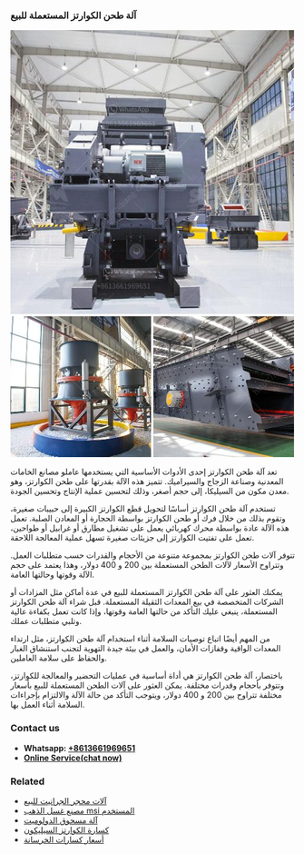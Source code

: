 <h3>آلة طحن الكوارتز المستعملة للبيع</h3><img src='1701746333.jpg' alt=''><p>تعد آلة طحن الكوارتز إحدى الأدوات الأساسية التي يستخدمها عاملو مصانع الخامات المعدنية وصناعة الزجاج والسيراميك. تتميز هذه الآلة بقدرتها على طحن الكوارتز، وهو معدن مكون من السيليكا، إلى حجم أصغر، وذلك لتحسين عملية الإنتاج وتحسين الجودة.</p><p>تستخدم آلة طحن الكوارتز أساسًا لتحويل قطع الكوارتز الكبيرة إلى حبيبات صغيرة، وتقوم بذلك من خلال فرك أو طحن الكوارتز بواسطة الحجارة أو المعادن الصلبة. تعمل هذه الآلة عادة بواسطة محرك كهربائي يعمل على تشغيل مطارق أو غرابيل أو طواحين، تعمل على تفتيت الكوارتز إلى جزيئات صغيرة تسهل عملية المعالجة اللاحقة.</p><p>تتوفر آلات طحن الكوارتز بمجموعة متنوعة من الأحجام والقدرات حسب متطلبات العمل. وتتراوح الأسعار لآلات الطحن المستعملة بين 200 و 400 دولار، وهذا يعتمد على حجم الآلة وقوتها وحالتها العامة.</p><p>يمكنك العثور على آلة طحن الكوارتز المستعملة للبيع في عدة أماكن مثل المزادات أو الشركات المتخصصة في بيع المعدات الثقيلة المستعملة. قبل شراء آلة طحن الكوارتز المستعملة، ينبغي عليك التأكد من حالتها العامة وقوتها، وإذا كانت تعمل بكفاءة عالية وتلبي متطلبات عملك.</p><p>من المهم أيضًا اتباع توصيات السلامة أثناء استخدام آلة طحن الكوارتز، مثل ارتداء المعدات الواقية وقفازات الأمان، والعمل في بيئة جيدة التهوية لتجنب استنشاق الغبار والحفاظ على سلامة العاملين.</p><p>باختصار، آلة طحن الكوارتز هي أداة أساسية في عمليات التحضير والمعالجة للكوارتز، وتتوفر بأحجام وقدرات مختلفة. يمكن العثور على آلات الطحن المستعملة للبيع بأسعار مختلفة تتراوح بين 200 و 400 دولار، ويتوجب التأكد من حالة الآلة والالتزام بإجراءات السلامة أثناء العمل بها.</p><h3>Contact us</h3><ul><li><strong>Whatsapp:&nbsp;<a href="https://wa.me/8613661969651">+8613661969651</a></strong></li><li><a href="https://swt.shibang-china.com/?git&amp;zhl&amp;آلة طحن الكوارتز المستعملة للبيع"><strong>Online Service(chat now)</strong></a></li></ul><h3>Related</h3><ul><li><a href='آلات محجر الجرانيت للبيع.md'>آلات محجر الجرانيت للبيع</a></li><li><a href='مصنع غسل الذهب msi المستخدم.md'>مصنع غسل الذهب msi المستخدم</a></li><li><a href='آلة مسحوق الدولوميت.md'>آلة مسحوق الدولوميت</a></li><li><a href='كسارة الكوارتز السيليكون.md'>كسارة الكوارتز السيليكون</a></li><li><a href='أسعار كسارات الخرسانة.md'>أسعار كسارات الخرسانة</a></li></ul>